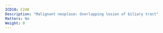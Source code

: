 ```yaml
---
ICD10: C248
Description: "Malignant neoplasm: Overlapping lesion of biliary tract"
Matters: No
Weight: 0
---
```


